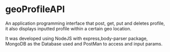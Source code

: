 # geoProfileAPI
An application programming interface that post, get, put and deletes profile, it also displays inputted profile within a certain geo location. 

It was developed using NodeJS with express,body-parser package, MongoDB as the Database used and PostMan to access and input params.
